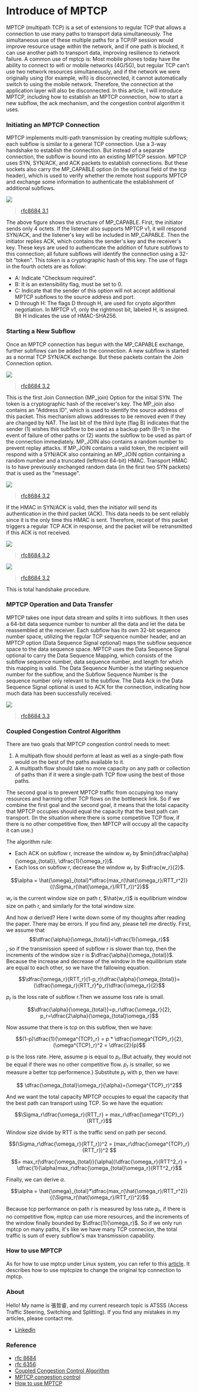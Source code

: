 # Introduce of MPTCP
MPTCP (multipath TCP) is a set of extensions to regular TCP that allows a connection to use many paths to transport data simultaneously. The simultaneous use of these multiple paths for a TCP/IP session would improve resource usage within the network, and if one path is blocked, it can use another path to transport data, improving resilience to network failure. A common use of mptcp is: Most mobile phones today have the ability to connect to wifi or mobile networks (4G/5G), but regular TCP can't use two network resources simultaneously, and if the network we were originally using (for example, wifi) is disconnected, it cannot automatically switch to using the mobile network. Therefore, the connection at the application layer will also be disconnected.
In this article, I will introduce MPTCP, including how to establish an MPTCP connection, how to start a new subflow, the ack mechanism, and the congestion control algorithm it uses. 

### Initiating an MPTCP Connection
MPTCP implements multi-path transmission by creating multiple subflows; each subflow is similar to a general TCP connection. Use a 3-way handshake to establish the connection. But instead of a separate connection, the subflow is bound into an existing MPTCP session. MPTCP uses SYN, SYN/ACK, and ACK packets to establish connections. But these sockets also carry the MP_CAPABLE option (in the optional field of the tcp header), which is used to verify whether the remote host supports MPTCP and exchange some information to authenticate the establishment of additional subflows.

![](./figure1.png)
>[rfc8684 3.1](https://www.rfc-editor.org/rfc/pdfrfc/rfc6824.txt.pdf)

The above figure shows the structure of MP_CAPABLE. First, the initiator sends only 4 octets. If the listener also supports MPTCP v1, it will respond SYN/ACK, and the listener's key will be included in MP_CAPABLE. Then the initiator replies ACK, which contains the sender's key and the receiver's key. These keys are used to authenticate the addition of future subflows to this connection; all future subflows will identify the connection using a 32-bit "token". This token is a cryptographic hash of this key.
The use of flags in the fourth octets are as follow:

* A: Indicate "Checksum required".
* B: It is an extensibility flag, must be set to 0.
* C: Indicate that the sender of this option will not accept additional MPTCP subflows to the source address and port.
* D through H: The flags D through H, are used for crypto algorithm negotiation. In MPTCP v1, only the rightmost bit, labeled H, is assigned. Bit H indicates the use of HMAC-SHA256.

### Starting a New Subflow
Once an MPTCP connection has begun with the MP_CAPABLE exchange, further subflows can be added to the connection. A new subflow is started as a normal TCP SYN/ACK exchange. But these packets contain the Join Connection option. 

![](./figure2.png)
>[rfc8684 3.2](https://www.rfc-editor.org/rfc/pdfrfc/rfc6824.txt.pdf)

This is the first Join Connection (MP_join) Option for the initial SYN. The token is a cryptographic hash of the receiver's key. The MP_join also contains an "Address ID", which is used to identify the source address of this packet. This mechanism allows addresses to be removed even if they are changed by NAT.
The last bit of the third byte (flag B) indicates that the sender (1) wishes this subflow to be used as a backup path (B=1) in the event of failure of other paths or (2) wants the subflow to be used as part of the connection immediately. MP_JOIN also contains a random number to prevent replay attacks.
If MP_JOIN contains a valid token, the recipient will respond with a SYN/ACK also containing an MP_JOIN option containing a random number and a truncated (leftmost 64-bit) HMAC. Transport HMAC is to have previously exchanged random data (in the first two SYN packets) that is used as the "message".

![](./figure3.png)
>[rfc8684 3.2](https://www.rfc-editor.org/rfc/pdfrfc/rfc6824.txt.pdf)

If the HMAC in SYN/ACK is valid, then the initiator will send its authentication in the third packet (ACK). This data needs to be sent reliably since it is the only time this HMAC is sent. Therefore, receipt of this packet triggers a regular TCP ACK in response, and the packet will be retransmitted if this ACK is not received.

![](./figure6.png)
>[rfc8684 3.2](https://www.rfc-editor.org/rfc/pdfrfc/rfc6824.txt.pdf)

![](./figure4.png)
>[rfc8684 3.2](https://www.rfc-editor.org/rfc/pdfrfc/rfc6824.txt.pdf)

This is total handshake procedure.




### MPTCP Operation and Data Transfer 

MPTCP takes one input data stream and splits it into subflows. It then uses a 64-bit data sequence number to number all the data and let the data be reassembled at the receiver. Each subflow has its own 32-bit sequence number space, utilizing the regular TCP sequence number header, and an MPTCP option (Data Sequence Signal optional) maps the subflow sequence space to the data sequence space.
MPTCP uses the Data Sequence Signal optional to carry the Data Sequence Mapping, which consists of the subflow sequence number, data sequence number, and length for which this mapping is valid. The Data Sequence Number is the starting sequence number for the subflow, and the Subflow Sequence Number is the sequence number only relevant to the subflow. The Data Ack in the Data Sequence Signal optional is used to ACK for the connection, indicating how much data has been successfully received.

![](./figure5.png)
>[rfc8684 3.3](https://www.rfc-editor.org/rfc/pdfrfc/rfc6824.txt.pdf)

### Coupled Congestion Control Algorithm
There are two goals that MPTCP congestion control needs to meet:
1.   A multipath flow should perform at least as well as a single-path flow would on the best of the paths available to it.
2.   A multipath flow should take no more capacity on any path or collection of paths than if it were a single-path TCP flow using the best of those paths.

The second goal is to prevent MPTCP traffic from occupying too many resources and harming other TCP flows on the bottleneck link. So if we combine the first goal and the second goal, it means that the total capacity that MPTCP occupies should equal the capacity that the best path can transport. (In the situation where there is some competitive TCP flow, if there is no other competitive flow, then MPTCP will occupy all the capacity it can use.)

The algorithm rule:
* Each ACK on subflow r, increase the window $w_r$ by $min(\dfrac{\alpha}{\omega_{total}}, \dfrac{1}{\omega_r})$.
* Each loss on subflow r, decrease the window $w_r$ by $\dfrac{w_r}{2}$.

$$\alpha = \hat{\omega}_{total}*\dfrac{max_r(\hat{\omega_r}/RTT_r^2)}{(\Sigma_r(\hat{\omega_r}/RTT_r))^2}$$

$w_r$ is the current window size on path r, $\hat{w_r}$ is equilibrium window size on path r, and similarly for the total window size.

And how $\alpha$ derived? Here I write down some of my thoughts after reading the paper. There may be errors. If you find any, please tell me directly.
First, we assume that $$\dfrac{\alpha}{\omega_{total}}<\dfrac{1}{\omega_r}$$, so if the transmission speed of subflow r is slower than tcp, then the increments of the window size r is $\dfrac{\alpha}{\omega_{total}}$. Because the increase and decrease of the window in the equilibrium state are equal to each other, so we have the fallowing equation.

$$\dfrac{\omega_r}{RTT_r}(1-p_r)\dfrac{\alpha}{\omega_{total}}=(\dfrac{\omega_r}{RTT_r}*p_r)\dfrac{\omega_r}{2}$$

$p_r$ is the loss rate of subflow r.Then we assume loss rate is small.

$$\dfrac{\alpha}{\omega_{total}}=p_r\dfrac{\omega_r}{2}, p_r=\dfrac{2\alpha}{\omega_{total}\omega_r}$$

Now assume that there is tcp on this subflow, then we have:

$$(1-p)\dfrac{1}{\omega^{TCP}_r} = p * \dfrac{\omega^{TCP}_r}{2}, (\omega^{TCP}_r)^2 = \dfrac{2}{p}$$ 

p is the loss rate. Here, assume p is equal to $p_r$.(But actually, they would not be equal if there was no other competitive flow. $p_r$ is smaller, so we measure a better tcp performence.) Substitute $p_r$ with p, then we have:

$$ \dfrac{\omega_{total}\omega_r}{\alpha}=(\omega^{TCP}_r)^2$$

And we want the total capacity MPTCP occupies to equal the capacity that the best path can transport using TCP. So we have the equation:

$$\Sigma_r\dfrac{\omega_r}{RTT_r} = max_r\dfrac{\omega^{TCP}_r}{RTT_r}$$

Window size divide by RTT is the traffic send on path per second.

$$(\Sigma_r\dfrac{\omega_r}{RTT_r})^2 = (max_r\dfrac{\omega^{TCP}_r}{RTT_r})^2 $$

$$= max_r(\dfrac{\omega_{total}}{\alpha})\dfrac{\omega_r}{RTT^2_r} = \dfrac{1}{\alpha}max_r\dfrac{\omega_{total}\omega_r}{RTT^2_r}$$

Finally, we can derive $\alpha$. 

$$\alpha = \hat{\omega}_{total}*\dfrac{max_r(\hat{\omega_r}/RTT_r^2)}{(\Sigma_r(\hat{\omega_r}/RTT_r))^2}$$

Because tcp performance on path r is measured by loss rate $p_r$, if there is no competitive flow, mptcp can use more resources, and the increments of the window finally bounded by $\dfrac{1}{\omega_r}$. So if we only run mptcp on many paths, it's like we have many TCP connecion, the total traffic is sum of every subflow's max transmission capability.

### How to use MPTCP
As for how to use mptcp under Linux system, you can refer to this [article](https://hpnpl.net/posts/mptcp-ubuntu/). It describes how to use mptcpize to change the original tcp connection to mptcp.

### About
Hello! My name is 張哲睿, and my current research topic is ATSSS (Access Traffic Steering, Switching and Splitting).  If you find any mistakes in my articles, please contact me.
* [Linkedln](https://www.linkedin.com/in/%E5%93%B2%E7%9D%BF-%E5%BC%B5-77096621a/)

### Reference
* [rfc 8684](https://www.rfc-editor.org/rfc/pdfrfc/rfc6824.txt.pdf)
* [rfc 6356](https://www.rfc-editor.org/rfc/pdfrfc/rfc6356.txt.pdf)
* [Coupled Congestion Control Algorithm](https://www.usenix.org/legacy/events/nsdi11/tech/full_papers/Wischik.pdf)
* [MPTCP congestion control](https://zhuanlan.zhihu.com/p/421877742)
* [How to use MPTCP](https://hpnpl.net/posts/mptcp-ubuntu/)